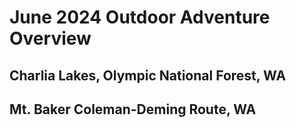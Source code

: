 # June 2024 Outdoor Adventure Overview

## Charlia Lakes, Olympic National Forest, WA

## Mt. Baker Coleman-Deming Route, WA